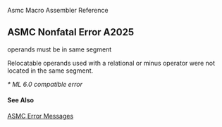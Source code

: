 Asmc Macro Assembler Reference

## ASMC Nonfatal Error A2025

operands must be in same segment

Relocatable operands used with a relational or minus operator were not located in the same segment.

_* ML 6.0 compatible error_

#### See Also

[ASMC Error Messages](readme.md)
